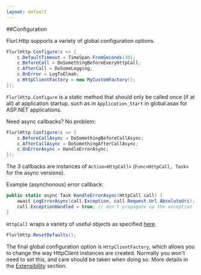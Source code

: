 ```yaml
---
layout: default
---
```


##Configuration

Flurl.Http supports a variety of global configuration options.

````c#
FlurlHttp.Configure(c => {
    c.DefaultTimeout = TimeSpan.FromSeconds(30);
    c.BeforeCall = DoSomethingBeforeEveryHttpCall;
    c.AfterCall = DoSomeLogging;
    c.OnError = LogToElmah;
    c.HttpClientFactory = new MyCustomFactory();
});
````

`FlurlHttp.Configure` is a static method that should only be called once (if at all) at application startup, such as in `Application_Start` in global.asax for ASP.NET applications.

Need async callbacks? No problem: 

````c#
FlurlHttp.Configure(c => {
    c.BeforeCallAsync = DoSomethingBeforeCallAsync;
    c.AfterCallAsync = DoSomethingAfterCallAsync;
    c.OnErrorAsync = HandleErrorAsync;
});
````

The 3 callbacks are instances of `Action<HttpCall>` (`Func<HttpCall, Task>` for the async versions).

Example (asynchonous) error callback:

````c#
public static async Task HandleErrorAsync(HttpCall call) {
    await LogErrorAsync(call.Exception, call.Request.Url.AbsoluteUri);
    call.ExceptionHandled = true; // don't propagate up the exception
}
````

`HttpCall` wraps a variety of useful objects as specified [here](/fluent-http/#httpcall).

````c#
FlurlHttp.ResetDefaults();
````

The final global configuration option is `HttpClientFactory`, which allows you to change the way HttpClient instances are created. Normally you won't need to set this, and care should be taken when doing so. More details in the [Extensibility](/extensibility) section.
